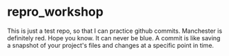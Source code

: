 # repro_workshop
This is just a test repo, so that I can practice github commits. 
Manchester is definitely red. Hope you know. It can never be blue.
A commit is like saving a snapshot of your project's files and changes at a specific point in time.
